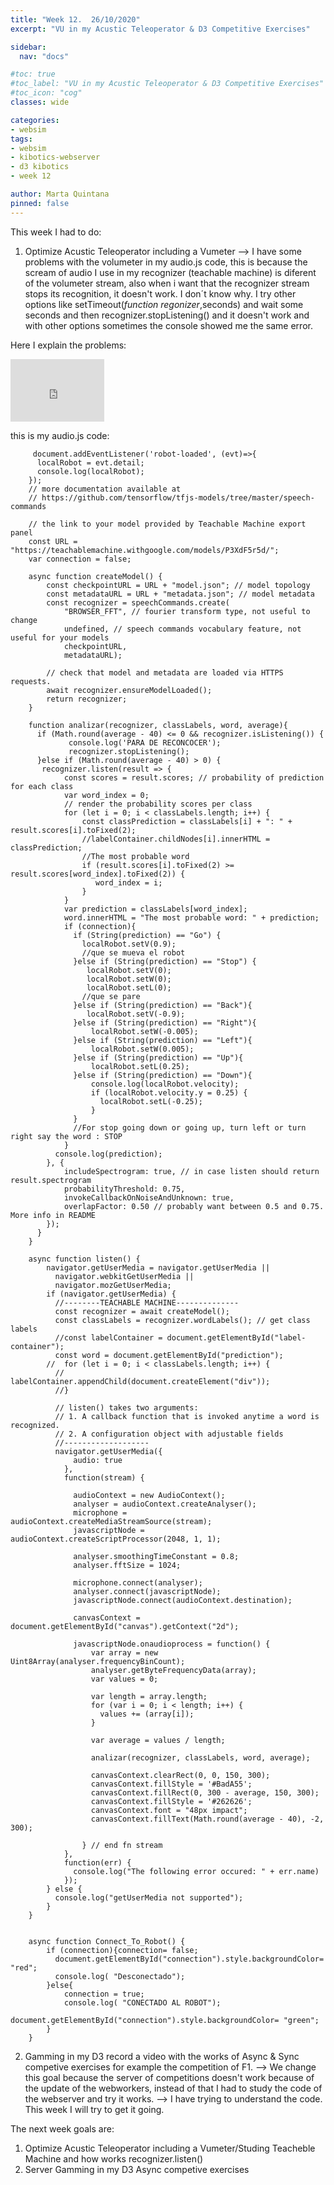 ```yaml
---
title: "Week 12.  26/10/2020"
excerpt: "VU in my Acustic Teleoperator & D3 Competitive Exercises"

sidebar:
  nav: "docs"

#toc: true
#toc_label: "VU in my Acustic Teleoperator & D3 Competitive Exercises"
#toc_icon: "cog"
classes: wide

categories:
- websim
tags:
- websim
- kibotics-webserver
- d3 kibotics
- week 12

author: Marta Quintana
pinned: false
---
```


This week I had to do:


 1. Optimize Acustic Teleoperator including a Vumeter --> I have some problems with the volumeter in my audio.js code, 
 this is because the scream of audio I use in my recognizer (teachable machine) is diferent of the volumeter stream,
 also when i want that the recognizer stream stops its recognition, it doesn't work. I don´t know why.
 I try other options like setTimeout(*function regonizer*,seconds) and wait some seconds and then recognizer.stopListening() and it doesn't work and with other options sometimes the console showed me the same error.
 
 
 Here I explain the problems: 
 
 <iframe width="150" height="100" src="https://youtube.com/embed/4haCqjnrcHs" frameborder="0" allow="autoplay; encrypted-media" allowfullscreen></iframe>
 
 this is my audio.js code: 
   
         document.addEventListener('robot-loaded', (evt)=>{
          localRobot = evt.detail;
          console.log(localRobot);
        });
        // more documentation available at
        // https://github.com/tensorflow/tfjs-models/tree/master/speech-commands

        // the link to your model provided by Teachable Machine export panel
        const URL = "https://teachablemachine.withgoogle.com/models/P3XdF5r5d/";
        var connection = false;

        async function createModel() {
            const checkpointURL = URL + "model.json"; // model topology
            const metadataURL = URL + "metadata.json"; // model metadata
            const recognizer = speechCommands.create(
                "BROWSER_FFT", // fourier transform type, not useful to change
                undefined, // speech commands vocabulary feature, not useful for your models
                checkpointURL,
                metadataURL);

            // check that model and metadata are loaded via HTTPS requests.
            await recognizer.ensureModelLoaded();
            return recognizer;
        }

        function analizar(recognizer, classLabels, word, average){
          if (Math.round(average - 40) <= 0 && recognizer.isListening()) {
                 console.log('PARA DE RECONCOCER');
                 recognizer.stopListening();
          }else if (Math.round(average - 40) > 0) {
           recognizer.listen(result => {
                const scores = result.scores; // probability of prediction for each class
                var word_index = 0;
                // render the probability scores per class
                for (let i = 0; i < classLabels.length; i++) {
                    const classPrediction = classLabels[i] + ": " + result.scores[i].toFixed(2);
                    //labelContainer.childNodes[i].innerHTML = classPrediction;
                    //The most probable word
                    if (result.scores[i].toFixed(2) >= result.scores[word_index].toFixed(2)) {
                       word_index = i;
                    }
                }
                var prediction = classLabels[word_index];
                word.innerHTML = "The most probable word: " + prediction;
                if (connection){
                  if (String(prediction) == "Go") {
                    localRobot.setV(0.9);
                    //que se mueva el robot
                  }else if (String(prediction) == "Stop") {
                     localRobot.setV(0);
                     localRobot.setW(0);
                     localRobot.setL(0);
                    //que se pare
                  }else if (String(prediction) == "Back"){
                     localRobot.setV(-0.9);
                  }else if (String(prediction) == "Right"){
                      localRobot.setW(-0.005);
                  }else if (String(prediction) == "Left"){
                      localRobot.setW(0.005);
                  }else if (String(prediction) == "Up"){
                      localRobot.setL(0.25);
                  }else if (String(prediction) == "Down"){
                      console.log(localRobot.velocity);
                      if (localRobot.velocity.y = 0.25) {
                        localRobot.setL(-0.25);
                      }
                  }
                  //For stop going down or going up, turn left or turn right say the word : STOP
                }
              console.log(prediction);
            }, {
                includeSpectrogram: true, // in case listen should return result.spectrogram
                probabilityThreshold: 0.75,
                invokeCallbackOnNoiseAndUnknown: true,
                overlapFactor: 0.50 // probably want between 0.5 and 0.75. More info in README
            });
          }
        }

        async function listen() {
            navigator.getUserMedia = navigator.getUserMedia ||
              navigator.webkitGetUserMedia ||
              navigator.mozGetUserMedia;
            if (navigator.getUserMedia) {
              //--------TEACHABLE MACHINE--------------
              const recognizer = await createModel();
              const classLabels = recognizer.wordLabels(); // get class labels
              //const labelContainer = document.getElementById("label-container");
              const word = document.getElementById("prediction");
            //  for (let i = 0; i < classLabels.length; i++) {
              //    labelContainer.appendChild(document.createElement("div"));
              //}

              // listen() takes two arguments:
              // 1. A callback function that is invoked anytime a word is recognized.
              // 2. A configuration object with adjustable fields
              //-------------------
              navigator.getUserMedia({
                  audio: true
                },
                function(stream) {

                  audioContext = new AudioContext();
                  analyser = audioContext.createAnalyser();
                  microphone = audioContext.createMediaStreamSource(stream);
                  javascriptNode = audioContext.createScriptProcessor(2048, 1, 1);

                  analyser.smoothingTimeConstant = 0.8;
                  analyser.fftSize = 1024;

                  microphone.connect(analyser);
                  analyser.connect(javascriptNode);
                  javascriptNode.connect(audioContext.destination);

                  canvasContext = document.getElementById("canvas").getContext("2d");

                  javascriptNode.onaudioprocess = function() {
                      var array = new Uint8Array(analyser.frequencyBinCount);
                      analyser.getByteFrequencyData(array);
                      var values = 0;

                      var length = array.length;
                      for (var i = 0; i < length; i++) {
                        values += (array[i]);
                      }

                      var average = values / length;

                      analizar(recognizer, classLabels, word, average);

                      canvasContext.clearRect(0, 0, 150, 300);
                      canvasContext.fillStyle = '#BadA55';
                      canvasContext.fillRect(0, 300 - average, 150, 300);
                      canvasContext.fillStyle = '#262626';
                      canvasContext.font = "48px impact";
                      canvasContext.fillText(Math.round(average - 40), -2, 300);

                    } // end fn stream
                },
                function(err) {
                  console.log("The following error occured: " + err.name)
                });
            } else {
              console.log("getUserMedia not supported");
            }
        }


        async function Connect_To_Robot() {
            if (connection){connection= false;
              document.getElementById("connection").style.backgroundColor= "red";
              console.log( "Desconectado");
            }else{
                connection = true;
                console.log( "CONECTADO AL ROBOT");
                document.getElementById("connection").style.backgroundColor= "green";
            }
        }


 
 2. Gamming in my D3 record a video with the works of Async & Sync competive exercises for example the competition of F1. -->
 We change this goal because the server of competitions doesn't work because of the update of the webworkers, instead of that I had to study the code of the webserver and try it works.
 --> I have trying to understand the code. This week I will try to get it going.
 
 
 
The next week goals are:
1. Optimize Acustic Teleoperator including a Vumeter/Studing Teacheble Machine and how works recognizer.listen()
2. Server Gamming in my D3 Async competive exercises 
